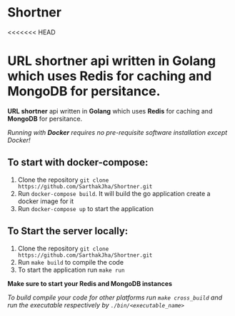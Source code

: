 # Shortner

<<<<<<< HEAD

# **URL shortner** api written in **Golang** which uses **Redis** for caching and **MongoDB** for persitance.

**URL shortner** api written in **Golang** which uses **Redis** for caching and **MongoDB** for persitance.

_Running with **Docker** requires no pre-requisite software installation except Docker!_

## To start with docker-compose:

1. Clone the repository
   `git clone https://github.com/SarthakJha/Shortner.git`
2. Run `docker-compose build`. It will build the go application create a docker image for it
3. Run `docker-compose up` to start the application

## To Start the server locally:

1.  Clone the repository
    `git clone https://github.com/SarthakJha/Shortner.git`
2.  Run `make build` to compile the code
3.  To start the application run `make run`

**Make sure to start your Redis and MongoDB instances**

_To build compile your code for other platforms run `make cross_build` and run the executable respectively by `./bin/<executable_name>`_

